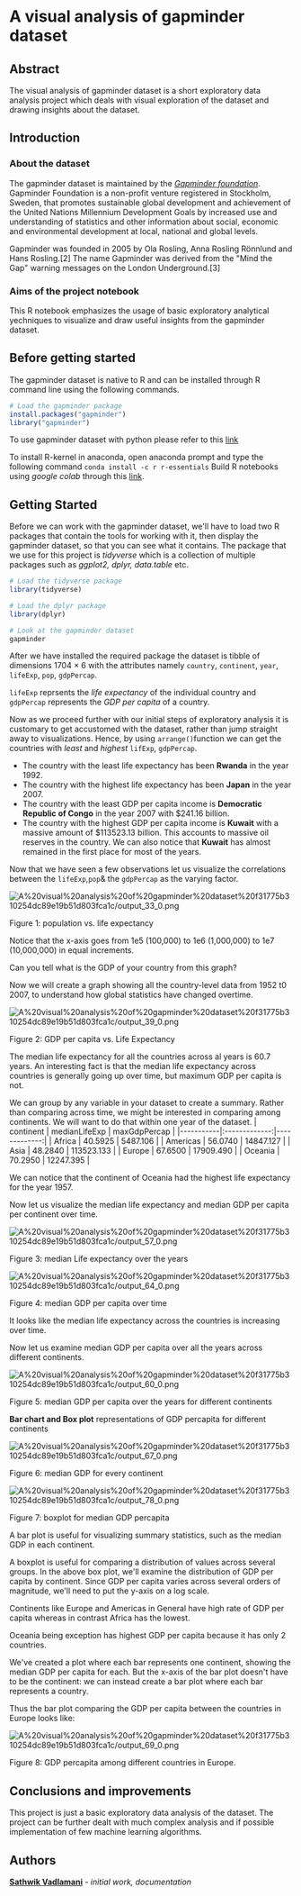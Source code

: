 # A visual analysis of gapminder dataset

## Abstract

The visual analysis of gapminder dataset is a short exploratory data analysis project which deals with visual exploration of the dataset and drawing insights about the dataset.

## Introduction

### About the dataset

The gapminder dataset is maintained by the *[Gapminder foundation](https://en.wikipedia.org/wiki/Gapminder_Foundation)*. Gapminder Foundation is a non-profit venture registered in Stockholm, Sweden, that promotes sustainable global development and achievement of the United Nations Millennium Development Goals by increased use and understanding of statistics and other information about social, economic and environmental development at local, national and global levels.

Gapminder was founded in 2005 by Ola Rosling, Anna Rosling Rönnlund and Hans Rosling.[2] The name Gapminder was derived from the "Mind the Gap" warning messages on the London Underground.[3]

### Aims of the project notebook

This R notebook emphasizes the usage of basic exploratory analytical yechniques to visualize and draw useful insights from the gapminder dataset.

## Before getting started

The gapminder dataset is native to R and can be installed through R command line using the following commands.

```r
# Load the gapminder package
install.packages("gapminder")
library("gapminder")
```

To use gapminder dataset with python please refer to this [link](https://pypi.org/project/gapminder/)

To install R-kernel in anaconda, open anaconda prompt and type the following command
`conda install -c r r-essentials` Build R notebooks using *google colab* through this [link](https://colab.research.google.com/drive/1BYnnbqeyZAlYnxR9IHC8tpW07EpDeyKR). 

## Getting Started

Before we can work with the gapminder dataset, we'll have to load two R packages that contain the tools for working with it, then display the gapminder dataset, so that you can see what it contains. The package that we use for this project is *tidyverse* which is a collection of multiple packages such as *ggplot2, dplyr, data.table* etc.

```r
# Load the tidyverse package
library(tidyverse)

# Load the dplyr package
library(dplyr)

# Look at the gapminder dataset
gapminder
```

After we have installed the required package the dataset is tibble of dimensions 1704 $\times$ 6 with the attributes namely `country`, `continent`, `year`, `lifeExp`, `pop`, `gdpPercap`.

`lifeExp` reprsents the *life expectancy* of the individual country and `gdpPercap` represents the *GDP per capita* of a country.

Now as we proceed further with our initial steps of exploratory analysis it is customary to get accustomed with the dataset, rather than jump straight away to visualizations. Hence, by using  `arrange()`function we can get the countries with *least* and *highest* `lifExp`, `gdpPercap`.

- The country with the least life expectancy has been **Rwanda** in the year 1992.
- The country with the highest life expectancy has been **Japan** in the year 2007.
- The country with the least GDP per capita income is **Democratic Republic of Congo**  in the year 2007 with $241.16 billion.
- The country with the highest GDP per capita income is **Kuwait** with a massive amount of $113523.13 billion. This accounts to massive oil reserves in the country. We can also notice that **Kuwait** has almost remained in the first place for most of the years.

Now that we have seen a few observations let us visualize the correlations between the `lifeExp`,`pop`& the `gdpPercap` as the varying factor.

![A%20visual%20analysis%20of%20gapminder%20dataset%20f31775b310254dc89e19b51d803fca1c/output_33_0.png](A%20visual%20analysis%20of%20gapminder%20dataset%20f31775b310254dc89e19b51d803fca1c/output_33_0.png)

Figure 1: population vs. life expectancy

Notice that the x-axis goes from 1e5 (100,000) to 1e6 (1,000,000) to 1e7 (10,000,000) in equal increments.

Can you tell what is the GDP of your country from this graph?

Now we will create a graph showing all the country-level data from 1952 t0 2007, to understand how global statistics have changed overtime.

![A%20visual%20analysis%20of%20gapminder%20dataset%20f31775b310254dc89e19b51d803fca1c/output_39_0.png](A%20visual%20analysis%20of%20gapminder%20dataset%20f31775b310254dc89e19b51d803fca1c/output_39_0.png)

Figure 2: GDP per capita vs. Life Expectancy

The median life expectancy for all the countries across al years is 60.7 years. An interesting fact is that the median life expectancy across countries is generally going up over time, but maximum GDP per capita is not.

We can group by any variable in your dataset to create a summary. Rather than comparing across time, we might be interested in comparing among continents. We will want to do that within one year of the dataset.
| continent | medianLifeExp | maxGdpPercap |
|-----------|:-------------:|-------------:|
| Africa    |    40.5925    |     5487.106 |
| Americas  |    56.0740    |    14847.127 |
| Asia      |    48.2840    |   113523.133 |
| Europe    |    67.6500    |   17909.490  |
| Oceania   |    70.2950    |   12247.395  |

We can notice that the continent of Oceania had the highest life expectancy for the year 1957.

Now let us visualize the median life expectancy and median GDP per capita per continent over time. 

![A%20visual%20analysis%20of%20gapminder%20dataset%20f31775b310254dc89e19b51d803fca1c/output_57_0.png](A%20visual%20analysis%20of%20gapminder%20dataset%20f31775b310254dc89e19b51d803fca1c/output_57_0.png)

Figure 3: median Life expectancy over the years

![A%20visual%20analysis%20of%20gapminder%20dataset%20f31775b310254dc89e19b51d803fca1c/output_64_0.png](A%20visual%20analysis%20of%20gapminder%20dataset%20f31775b310254dc89e19b51d803fca1c/output_64_0.png)

Figure 4: median GDP per capita over time

It looks like the median life expectancy across the countries is increasing over time.

Now let us examine median GDP per capita over all the years across different continents.

![A%20visual%20analysis%20of%20gapminder%20dataset%20f31775b310254dc89e19b51d803fca1c/output_60_0.png](A%20visual%20analysis%20of%20gapminder%20dataset%20f31775b310254dc89e19b51d803fca1c/output_60_0.png)

Figure 5: median GDP per capita over the years for different continents

**Bar chart and Box plot** representations of GDP percapita for different continents

![A%20visual%20analysis%20of%20gapminder%20dataset%20f31775b310254dc89e19b51d803fca1c/output_67_0.png](A%20visual%20analysis%20of%20gapminder%20dataset%20f31775b310254dc89e19b51d803fca1c/output_67_0.png)

Figure 6: median GDP for every continent

![A%20visual%20analysis%20of%20gapminder%20dataset%20f31775b310254dc89e19b51d803fca1c/output_78_0.png](A%20visual%20analysis%20of%20gapminder%20dataset%20f31775b310254dc89e19b51d803fca1c/output_78_0.png)

Figure 7: boxplot for median GDP percapita 

A bar plot is useful for visualizing summary statistics, such as the median GDP in each continent.

A boxplot is useful for comparing a distribution of values across several groups. In the above box plot, we'll examine the distribution of GDP per capita by continent. Since GDP per capita varies across several orders of magnitude, we'll need to put the y-axis on a log scale.

Continents like Europe and Americas in General have high rate of GDP per capita whereas in contrast Africa has the lowest.

Oceania being exception has highest GDP per capita because it has only 2 countries.

We've created a plot where each bar represents one continent, showing the median GDP per capita for each. But the x-axis of the bar plot doesn't have to be the continent: we can instead create a bar plot where each bar represents a country. 

Thus the bar plot comparing the GDP per capita between the countries in Europe looks like:

![A%20visual%20analysis%20of%20gapminder%20dataset%20f31775b310254dc89e19b51d803fca1c/output_69_0.png](A%20visual%20analysis%20of%20gapminder%20dataset%20f31775b310254dc89e19b51d803fca1c/output_69_0.png)

Figure 8: GDP percapita among different countries in Europe.

## Conclusions and improvements

This project is just a basic exploratory data analysis of the dataset. The project can be further dealt with much complex analysis and if possible implementation of few machine learning algorithms.

## Authors

**[Sathwik Vadlamani](https://nikhilsathwik.me/)** - *initial work, documentation*